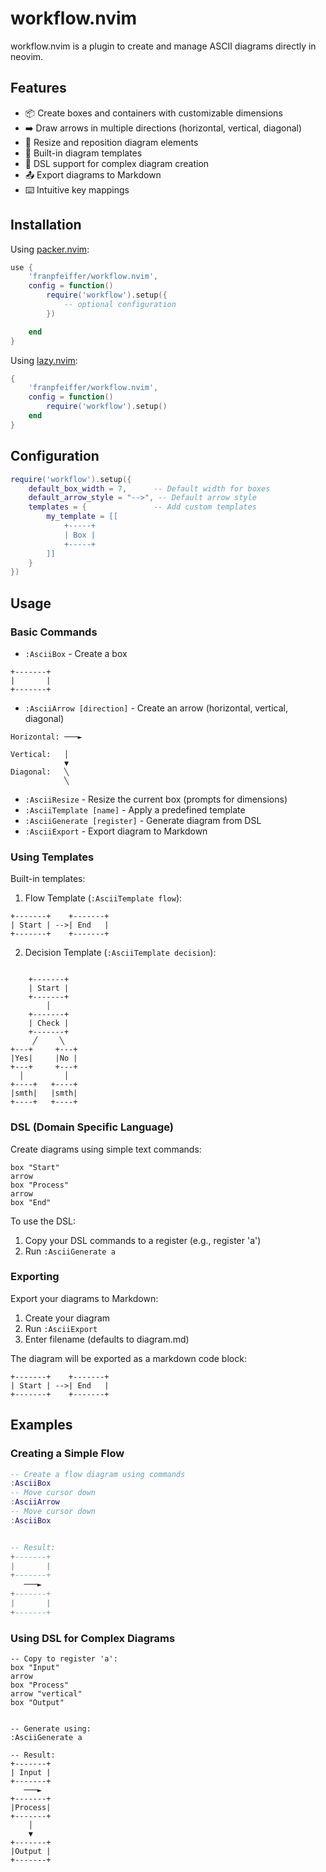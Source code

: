 # workflow.nvim
workflow.nvim is a plugin to create and manage ASCII diagrams directly in neovim.

## Features

- 📦 Create boxes and containers with customizable dimensions
- ➡️ Draw arrows in multiple directions (horizontal, vertical, diagonal)
- 📐 Resize and reposition diagram elements
- 🔧 Built-in diagram templates
- 🎨 DSL support for complex diagram creation
- 📤 Export diagrams to Markdown
- ⌨️ Intuitive key mappings


## Installation

Using [packer.nvim](https://github.com/wbthomason/packer.nvim):
```lua
use {
    'franpfeiffer/workflow.nvim',
    config = function()
        require('workflow').setup({
            -- optional configuration
        })

    end
}
```

Using [lazy.nvim](https://github.com/folke/lazy.nvim):
```lua
{
    'franpfeiffer/workflow.nvim',
    config = function()
        require('workflow').setup()
    end
}
```

## Configuration

```lua
require('workflow').setup({
    default_box_width = 7,      -- Default width for boxes
    default_arrow_style = "-->", -- Default arrow style
    templates = {               -- Add custom templates
        my_template = [[
            +-----+
            | Box |
            +-----+
        ]]
    }
})
```

## Usage

### Basic Commands

- `:AsciiBox` - Create a box
```
+-------+
|       |
+-------+
```

- `:AsciiArrow [direction]` - Create an arrow (horizontal, vertical, diagonal)
```
Horizontal: ───►

Vertical:   │
            ▼
Diagonal:   ╲
            ╲
```

- `:AsciiResize` - Resize the current box (prompts for dimensions)
- `:AsciiTemplate [name]` - Apply a predefined template
- `:AsciiGenerate [register]` - Generate diagram from DSL
- `:AsciiExport` - Export diagram to Markdown

### Using Templates

Built-in templates:

1. Flow Template (`:AsciiTemplate flow`):
```
+-------+    +-------+
| Start | -->| End   |
+-------+    +-------+
```

2. Decision Template (`:AsciiTemplate decision`):

```

    +-------+
    | Start |
    +-------+
        │
    +-------+
    | Check |
    +-------+
     ╱     ╲
+---+     +---+
|Yes|     |No |
+---+     +---+
  │         │
+----+   +----+
|smth|   |smth|
+----+   +----+

```

### DSL (Domain Specific Language)

Create diagrams using simple text commands:

```
box "Start"
arrow
box "Process"
arrow
box "End"
```

To use the DSL:
1. Copy your DSL commands to a register (e.g., register 'a')
2. Run `:AsciiGenerate a`

### Exporting

Export your diagrams to Markdown:
1. Create your diagram
2. Run `:AsciiExport`
3. Enter filename (defaults to diagram.md)

The diagram will be exported as a markdown code block:

```ascii
+-------+    +-------+
| Start | -->| End   |
+-------+    +-------+
```

## Examples

### Creating a Simple Flow


```lua
-- Create a flow diagram using commands
:AsciiBox
-- Move cursor down
:AsciiArrow
-- Move cursor down
:AsciiBox


-- Result:
+-------+
|       |
+-------+
   ───►
+-------+
|       |
+-------+
```

### Using DSL for Complex Diagrams

```
-- Copy to register 'a':
box "Input"
arrow
box "Process"
arrow "vertical"
box "Output"


-- Generate using:
:AsciiGenerate a

-- Result:
+-------+
| Input |
+-------+
   ───►
+-------+
|Process|
+-------+
    │
    ▼
+-------+
|Output |
+-------+
```
